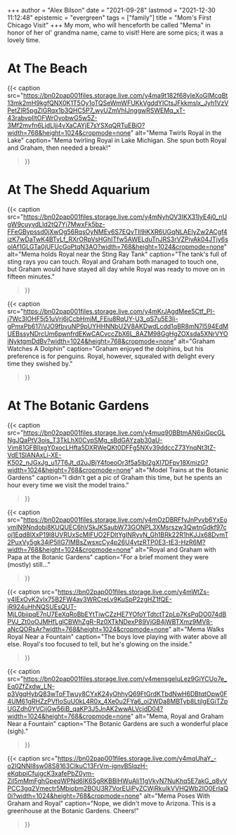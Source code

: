 +++
author = "Alex Bilson"
date = "2021-09-28"
lastmod = "2021-12-30 11:12:48"
epistemic = "evergreen"
tags = ["family"]
title = "Mom's First Chicago Visit"
+++
My mom, who will henceforth be called "Mema" in honor of her ol' grandma name, came to visit! Here are some pics; it was a lovely time.

# At The Beach

{{< caption
src="https://bn02pap001files.storage.live.com/y4ma9t182f68yIeXoGlMcqBt13mk2mH9kgfQNX0K1T5Oy1oTQSeWmWFUKkVgddYICtsJFkkmslx_Jyh1VzVPetZlR5pgZlGRqx1b3QHC5P7_wyUZmVhIJnggwRSWEMq_xT-43rabvpIltOFWrOyobwG5w5Z-3Mf2mvfn6LjdLljj4vXaCAYjE7sYSXqQRTuEBiO?width=768&height=1024&cropmode=none"
alt="Mema Twirls Royal in the Lake"
caption="Mema twirling Royal in Lake Michigan. She spun both Royal and Graham, then needed a break!"
>}}

# At The Shedd Aquarium

{{< caption
src="https://bn02pap001files.storage.live.com/y4mNyhOV3IKX31IyE4j0_nUgW9cuyvdLId2tQ7Yj7MwxFk5bz-FFeGBypssd0jXwOg56RqsOyNMEv6S7EQvTIl9iKXR6UGqNLAEIyZw2ACgf4izK7wDaTwK4BTvLf_RXrORpVsHGhITfw5AWELduTnJRS3rVZPiyAk04JTjy6solAf1GLGTa0jUFUcGoPtqN3AO?width=768&height=1024&cropmode=none"
alt="Mema holds Royal near the Sting Ray Tank"
caption="The tank's full of sting rays you can touch. Royal and Graham both managed to touch one, but Graham would have stayed all day while Royal was ready to move on in fifteen minutes."
>}}

{{< caption
src="https://bn02pap001files.storage.live.com/y4mKrJAgdMee5Ctf_PI-j7Wc3IOHF5j51uVrj6jCcbHmjM_FEiu8RqUY-U3_qS7u5E3Ii-gPmxPb617iVJO9fbvuNP9pUYHHNNbU2V8AKDwdLcdd1qBR8mN7l594EdMUEBssyNDrcUm6pwnfrdEKwCACvccZbX6L_8AZM98GgHgZOXsda5XNrVYOiNyktgmDdBv?width=1024&height=768&cropmode=none"
alt="Graham Watches A Dolphin"
caption="Graham enjoyed the dolphins, but his preference is for penguins. Royal, however, squealed with delight every time they swished by."
>}}

# At The Botanic Gardens

{{< caption
src="https://bn02pap001files.storage.live.com/y4muq90BBtmAN6xiGpcGLNgJQaPtV3ois_T3TkLhX0CvpSMg_sBdGAYzab30aU-Vim81GFBlIxgY0xocLHfta5DXRWeQKt0DFFg5NXv39ddccZ73YnqNt3tZ-VdE1SlANAxLi-XE-K502_nJGxJg_u17T6Jt_d2uJBjY4foeoOr3f5a5lbl2gXI7DFpv18XmizG?width=1024&height=768&cropmode=none"
alt="Model Trains at the Botanic Gardens"
caption="I didn't get a pic of Graham this time, but he spents an hour every time we visit the model trains."
>}}

{{< caption
src="https://bn02pap001files.storage.live.com/y4mOzDBRFfvJnPvvb6YxEovmlN9Nndobj8KUQUEC6hVSkJKSaubW73GONPL3XMsrszw3QwtnGdkf97coj1Eqd8lXxP19l8UVRUxScMIFUO2FDltYgINRyvN_Gh1BRk22R1hKJJx68DvmT2PuxVy5gk34jP5IlG7IMBsZwsxcCy4p26U4ytzRTP0E3-tE3-HzR6M?width=768&height=1024&cropmode=none"
alt="Royal and Graham with Papa at the Botanic Gardens"
caption="For a brief moment they were (mostly) still..."
>}}

{{< caption
src="https://bn02pap001files.storage.live.com/y4mWtZs-v4lExOvK2vIx75B2FW4av3WRCreLv9KuSpP2zgHZ1fQE-jR924uHhNQSUEsQUT-MjL0biipqE7nU7EeXqRoBbEYtTiwCZzHE7YOfoYTdtctT2pLp7KsPqDO074dBPVJ_Zt0oOJMHfLglCBWhZgR-Rz0XTkNDexP89VjGB4jWBTXmz9MV8-aNcQORsAr?width=768&height=1024&cropmode=none"
alt="Mema Walks Royal Near a Fountain"
caption="The boys love playing with water above all else. Royal's too focused to tell, but he's glowing on the inside."
>}}

{{< caption
src="https://bn02pap001files.storage.live.com/y4mensgeIuLez9GiYCUo7e_Eq0ZfZxdw_LN-p3VgqHybQ83wToFTwuy8CYxK24yOhhyQ69FtGrdKTbdNwH6DBtqtOpw0F4UM61gRHZzPVfIoSuU0kL4R0x_4Xe0u2FYa6_oi2WDa8MBTyb8LtjIgEGiTZpUGZdh0YVCijGw56iB_qaKP3J5JnAK2wwALVcjdD04?width=1024&height=768&cropmode=none"
alt="Mema, Royal and Graham Near a Fountain"
caption="The Botanic Gardens are such a wonderful place (sigh)."
>}}

{{< caption
src="https://bn02pap001files.storage.live.com/y4mqUhaY_-o2IQNNI8sw08S8163CIkuC13FrVm-jgnyB5lqzH-eKqbpiCfujgcK3xafePbZ0ym-Zil5mMmFghGpeqWPNd6IK6SgRKBBlHWuAIi11gVkyN7NuKhq5E7akG_q8vVPCC3gq2Vmectr5Mbiobm2BOU3R7VorEUiPyZCWjRkulkVVHQWb2IO0ErIaQ0i?width=1024&height=768&cropmode=none"
alt="Mema Poses With Graham and Royal"
caption="Nope, we didn't move to Arizona. This is a greenhouse at the Botanic Gardens. Cheers!"
>}}

